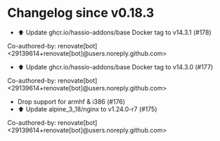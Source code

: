 # Changelog since v0.18.3
- ⬆️ Update ghcr.io/hassio-addons/base Docker tag to v14.3.1 (#178)

Co-authored-by: renovate[bot] <29139614+renovate[bot]@users.noreply.github.com> 
- ⬆️ Update ghcr.io/hassio-addons/base Docker tag to v14.3.0 (#177)

Co-authored-by: renovate[bot] <29139614+renovate[bot]@users.noreply.github.com> 
- Drop support for armhf & i386 (#176) 
- ⬆️ Update alpine_3_18/nginx to v1.24.0-r7 (#175)

Co-authored-by: renovate[bot] <29139614+renovate[bot]@users.noreply.github.com> 
